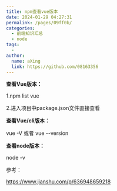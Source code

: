 ```yaml
---
title: npm查看vue版本
date: 2024-01-29 04:27:31
permalink: /pages/09ff0b/
categories:
  - 前端知识汇总
  - node
tags:
  - 
author: 
  name: aXing
  link: https://github.com/08163356
---
```






**查看Vue版本：**

1.npm list vue

2.进入项目中package.json文件直接查看



**查看Vue/cli版本：**

vue -V 或者 vue --version

<!-- more -->


**查看node版本：**

node -v



参考：

https://www.jianshu.com/p/636948659218